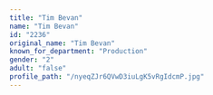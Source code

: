 ```yaml
---
title: "Tim Bevan"
name: "Tim Bevan"
id: "2236"
original_name: "Tim Bevan"
known_for_department: "Production"
gender: "2"
adult: "false"
profile_path: "/nyeqZJr6QVwD3iuLgK5vRgIdcmP.jpg"
---
```

